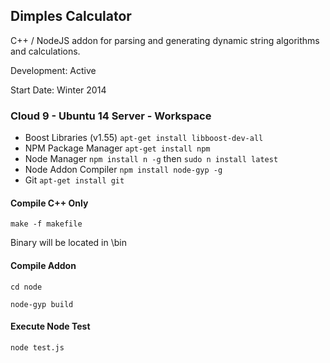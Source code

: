 ## Dimples Calculator
C++ / NodeJS addon for parsing and generating dynamic string algorithms and calculations.

Development: Active 

Start Date: Winter 2014

### Cloud 9 - Ubuntu 14 Server - Workspace
- Boost Libraries (v1.55) `apt-get install libboost-dev-all`
- NPM Package Manager `apt-get install npm`
- Node Manager `npm install n -g` then `sudo n install latest`
- Node Addon Compiler `npm install node-gyp -g`
- Git `apt-get install git`


#### Compile C++ Only
`make -f makefile`

Binary will be located in \bin

#### Compile Addon
`cd node`

`node-gyp build`

#### Execute Node Test
`node test.js`
